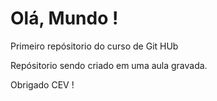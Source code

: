 # Olá, Mundo !
 Primeiro repósitorio do curso de Git HUb 

 Repósitorio sendo criado em uma aula gravada.

 Obrigado CEV !
 

